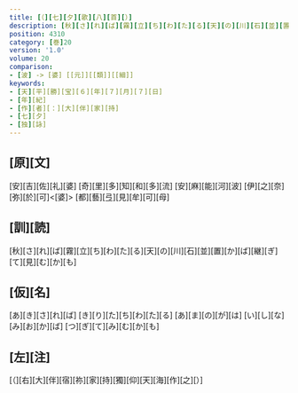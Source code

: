 ```yaml
---
title: [（][七][夕][歌][八][首][）]
description: [秋][さ][れ][ば][霧][立][ち][わ][た][る][天][の][川][石][並][置][か][ば][継][ぎ][て][見][む][か][も]
position: 4310
category: [巻]20
version: '1.0'
volume: 20
comparison:
- [波] -> [婆] [[元]][[類]][[細]]
keywords:
- [天][平][勝][宝][６][年][７][月][７][日]
- [年][紀]
- [作][者][：][大][伴][家][持]
- [七][夕]
- [独][詠]
---
```


## [原][文]

[安][吉][佐][礼][婆] [奇][里][多][知][和][多][流] [安][麻][能][河][波] [伊][之][奈][弥][於][可]<[婆]> [都][藝][弖][見][牟][可][母]

## [訓][読]

[秋][さ][れ][ば][霧][立][ち][わ][た][る][天][の][川][石][並][置][か][ば][継][ぎ][て][見][む][か][も]

## [仮][名]

[あ][き][さ][れ][ば] [き][り][た][ち][わ][た][る] [あ][ま][の][が][は] [い][し][な][み][お][か][ば] [つ][ぎ][て][み][む][か][も]

## [左][注]

[（][右][大][伴][宿][祢][家][持][獨][仰][天][海][作][之][）]
